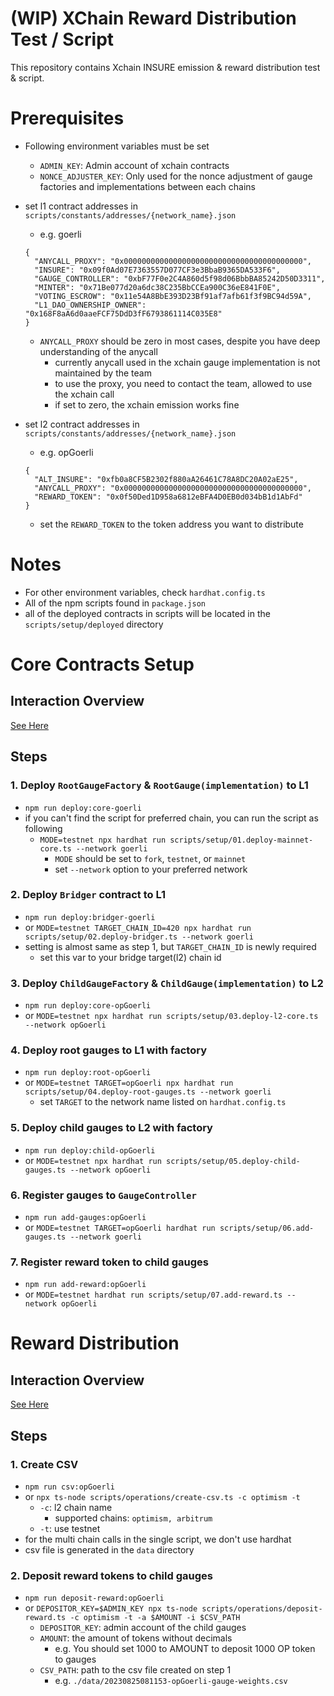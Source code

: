 # (WIP) XChain Reward Distribution Test / Script

This repository contains Xchain INSURE emission & reward distribution test & script.

# Prerequisites

- Following environment variables must be set
  - `ADMIN_KEY`: Admin account of xchain contracts
  - `NONCE_ADJUSTER_KEY`: Only used for the nonce adjustment of gauge factories and implementations between each chains
- set l1 contract addresses in `scripts/constants/addresses/{network_name}.json`

  - e.g. goerli

  ```
  {
    "ANYCALL_PROXY": "0x0000000000000000000000000000000000000000",
    "INSURE": "0x09f0Ad07E7363557D077CF3e3BbaB9365DA533F6",
    "GAUGE_CONTROLLER": "0xbF77F0e2C4A860d5f98d06BbbBA85242D50D3311",
    "MINTER": "0x71Be077d20a6dc38C235BbCCEa900C36eE841F0E",
    "VOTING_ESCROW": "0x11e54A8BbE393D23Bf91af7afb61f3f9BC94d59A",
    "L1_DAO_OWNERSHIP_OWNER": "0x168F8aA6d0aaeFCF75DdD3fF6793861114C035E8"
  }

  ```

  - `ANYCALL_PROXY` should be zero in most cases, despite you have deep understanding of the anycall
    - currently anycall used in the xchain gauge implementation is not maintained by the team
    - to use the proxy, you need to contact the team, allowed to use the xchain call
    - if set to zero, the xchain emission works fine

- set l2 contract addresses in `scripts/constants/addresses/{network_name}.json`
  - e.g. opGoerli
  ```
  {
    "ALT_INSURE": "0xfb0a8CF5B2302f880aA26461C78A8DC20A02aE25",
    "ANYCALL_PROXY": "0x0000000000000000000000000000000000000000",
    "REWARD_TOKEN": "0x0f50Ded1D958a6812eBFA4D0EB0d034bB1d1AbFd"
  }
  ```
  - set the `REWARD_TOKEN` to the token address you want to distribute

# Notes

- For other environment variables, check `hardhat.config.ts`
- All of the npm scripts found in `package.json`
- all of the deployed contracts in scripts will be located in the `scripts/setup/deployed` directory

# Core Contracts Setup

## Interaction Overview

[See Here](documents/deploy_flow.md)

## Steps

### 1. Deploy `RootGaugeFactory` & `RootGauge(implementation)` to L1

- `npm run deploy:core-goerli`
- if you can't find the script for preferred chain, you can run the script as following
  - `MODE=testnet npx hardhat run scripts/setup/01.deploy-mainnet-core.ts --network goerli`
    - `MODE` should be set to `fork`, `testnet`, or `mainnet`
    - set `--network` option to your preferred network

### 2. Deploy `Bridger` contract to L1

- `npm run deploy:bridger-goerli`
- or `MODE=testnet TARGET_CHAIN_ID=420 npx hardhat run scripts/setup/02.deploy-bridger.ts --network goerli`
- setting is almost same as step 1, but `TARGET_CHAIN_ID` is newly required
  - set this var to your bridge target(l2) chain id

### 3. Deploy `ChildGaugeFactory` & `ChildGauge(implementation)` to L2

- `npm run deploy:core-opGoerli`
- or `MODE=testnet npx hardhat run scripts/setup/03.deploy-l2-core.ts --network opGoerli`

### 4. Deploy root gauges to L1 with factory

- `npm run deploy:root-opGoerli`
- or `MODE=testnet TARGET=opGoerli npx hardhat run scripts/setup/04.deploy-root-gauges.ts --network goerli`
  - set `TARGET` to the network name listed on `hardhat.config.ts`

### 5. Deploy child gauges to L2 with factory

- `npm run deploy:child-opGoerli`
- or `MODE=testnet npx hardhat run scripts/setup/05.deploy-child-gauges.ts --network opGoerli`

### 6. Register gauges to `GaugeController`

- `npm run add-gauges:opGoerli`
- or `MODE=testnet TARGET=opGoerli hardhat run scripts/setup/06.add-gauges.ts --network goerli`

### 7. Register reward token to child gauges

- `npm run add-reward:opGoerli`
- or `MODE=testnet hardhat run scripts/setup/07.add-reward.ts --network opGoerli`

# Reward Distribution

## Interaction Overview

[See Here](documents/distribution_flow.md)

## Steps

### 1. Create CSV

- `npm run csv:opGoerli`
- or `npx ts-node scripts/operations/create-csv.ts -c optimism -t`
  - `-c`: l2 chain name
    - supported chains: `optimism, arbitrum`
  - `-t`: use testnet
- for the multi chain calls in the single script, we don't use hardhat
- csv file is generated in the `data` directory

### 2. Deposit reward tokens to child gauges

- `npm run deposit-reward:opGoerli`
- or `DEPOSITOR_KEY=$ADMIN_KEY npx ts-node scripts/operations/deposit-reward.ts -c optimism -t -a $AMOUNT -i $CSV_PATH`
  - `DEPOSITOR_KEY`: admin account of the child gauges
  - `AMOUNT`: the amount of tokens without decimals
    - e.g. You should set 1000 to AMOUNT to deposit 1000 OP token to gauges
  - `CSV_PATH`: path to the csv file created on step 1
    - e.g. `./data/20230825081153-opGoerli-gauge-weights.csv`
